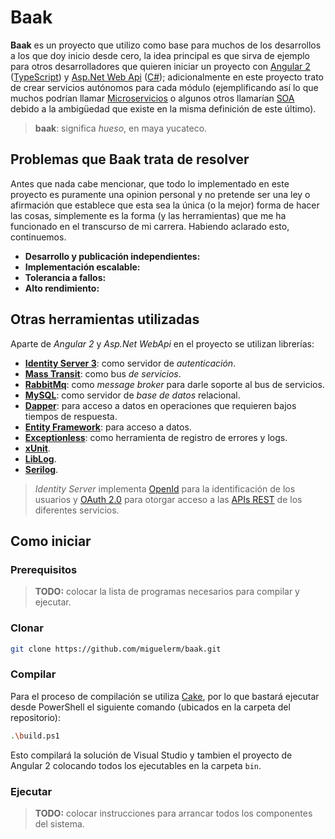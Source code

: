 ﻿# Baak

**Baak** es un proyecto que utilizo como base para muchos de los desarrollos
a los que doy inicio desde cero, la idea principal es que sirva de ejemplo para
otros desarrolladores que quieren iniciar un proyecto con [Angular 2][Angular2]
([TypeScript][TypeScript]) y [Asp.Net Web Api][WebApi] ([C#][CSharp]);
adicionalmente en este proyecto trato de crear servicios autónomos para cada
módulo (ejemplificando así lo que muchos podrían llamar [Microservicios][Microservicios]
o algunos otros llamarían [SOA][SOA] debido a la ambigüedad que existe en la
misma definición de este último).

> **baak**: significa *hueso*, en maya yucateco.

## Problemas que Baak trata de resolver

Antes que nada cabe mencionar, que todo lo implementado en este proyecto es
puramente una opinion personal y no pretende ser una ley o afirmación que
establece que esta sea la única (o la mejor) forma de hacer las cosas,
simplemente es la forma (y las herramientas) que me ha funcionado en el
transcurso de mi carrera. Habiendo aclarado esto, continuemos.

* **Desarrollo y publicación independientes:**
* **Implementación escalable:**
* **Tolerancia a fallos:**
* **Alto rendimiento:**

## Otras herramientas utilizadas

Aparte de *Angular 2* y *Asp.Net WebApi* en el proyecto se utilizan librerías:

* **[Identity Server 3][IdSrv3]**: como servidor de *autenticación*.
* **[Mass Transit][MassTransit]**: como bus *de servicios*.
* **[RabbitMq][RabbitMq]**: como *message broker* para darle soporte al bus de
  servicios.
* **[MySQL][MySQL]**: como servidor de *base de datos* relacional.
* **[Dapper][Dapper]**: para acceso a datos en operaciones que requieren bajos
  tiempos de respuesta.
* **[Entity Framework][EF]**: para acceso a datos.
* **[Exceptionless][Exceptionless]**: como herramienta de registro de errores y
  logs.
* **[xUnit](https://xunit.github.io/)**.
* **[LibLog](https://github.com/damianh/LibLog)**.
* **[Serilog](https://serilog.net/)**.

> *Identity Server* implementa [OpenId][OpenId] para la identificación de los
> usuarios y [OAuth 2.0][OAuth2] para otorgar acceso a las [APIs REST][Conceptos-REST]
> de los diferentes servicios.

## Como iniciar

### Prerequisitos

> **TODO:** colocar la lista de programas necesarios para compilar y ejecutar.

### Clonar

```sh
git clone https://github.com/miguelerm/baak.git
```

### Compilar

Para el proceso de compilación se utiliza [Cake][Cake], por lo que bastará
ejecutar desde PowerShell el siguiente comando (ubicados en la carpeta del
repositorio):

```sh
.\build.ps1
```

Esto compilará la solución de Visual Studio y tambien el proyecto de Angular 2
colocando todos los ejecutables en la carpeta `bin`.

### Ejecutar

> **TODO:** colocar instrucciones para arrancar todos los componentes del sistema.


[Angular2]: https://angular.io/
[WebApi]: https://www.asp.net/web-api
[CSharp]: https://msdn.microsoft.com/en-us/library/kx37x362.aspx
[TypeScript]: http://www.typescriptlang.org/
[Microservicios]: http://www.martinfowler.com/articles/microservices.html
[SOA]: http://www.martinfowler.com/articles/microservices.html
[IdSrv3]: https://identityserver.github.io/Documentation/docsv2/
[RabbitMq]: https://www.rabbitmq.com/
[MassTransit]: http://masstransit-project.com/
[OpenId]: http://openid.net/get-an-openid/what-is-openid/
[OAuth2]: https://oauth.net/2/
[Conceptos-REST]: http://asiermarques.com/2013/conceptos-sobre-apis-rest/
[Cake]: http://www.cakebuild.net/
[MySQL]: https://www.mysql.com/
[Dapper]: https://github.com/StackExchange/dapper-dot-net
[EF]: https://www.asp.net/entity-framework
[Exceptionless]: https://github.com/exceptionless/Exceptionless